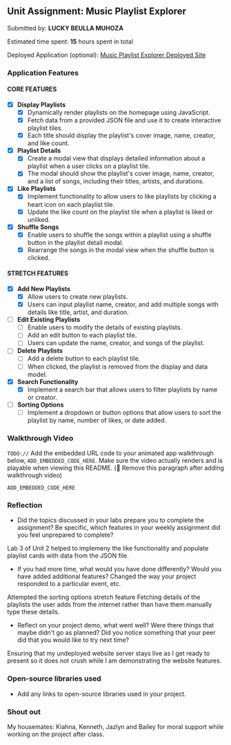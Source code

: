 ## Unit Assignment: Music Playlist Explorer

Submitted by: **LUCKY BEULLA MUHOZA**

Estimated time spent: **15** hours spent in total

Deployed Application (optional): [Music Playlist Explorer Deployed Site](ADD_LINK_HERE)

### Application Features

#### CORE FEATURES

- [X] **Display Playlists**
  - [X] Dynamically render playlists on the homepage using JavaScript.
  - [X] Fetch data from a provided JSON file and use it to create interactive playlist tiles.
  - [X] Each title should display the playlist's cover image, name, creator, and like count.

- [X] **Playlist Details**
  - [X] Create a modal view that displays detailed information about a playlist when a user clicks on a playlist tile.
  - [X] The modal should show the playlist's cover image, name, creator, and a list of songs, including their titles, artists, and durations.

- [X] **Like Playlists**
  - [X] Implement functionality to allow users to like playlists by clicking a heart icon on each playlist tile.
  - [X] Update the like count on the playlist tile when a playlist is liked or unliked.

- [X] **Shuffle Songs**
  - [X] Enable users to shuffle the songs within a playlist using a shuffle button in the playlist detail modal.
  - [X] Rearrange the songs in the modal view when the shuffle button is clicked.

#### STRETCH FEATURES

- [X] **Add New Playlists**
  - [X] Allow users to create new playlists.
  - [X] Users can input playlist name, creator, and add multiple songs with details like title, artist, and duration.

- [ ] **Edit Existing Playlists**
  - [ ] Enable users to modify the details of existing playlists.
  - [ ] Add an edit button to each playlist tile.
  - [ ] Users can update the name, creator, and songs of the playlist.

- [ ] **Delete Playlists**
  - [ ] Add a delete button to each playlist tile.
  - [ ] When clicked, the playlist is removed from the display and data model.

- [X] **Search Functionality**
  - [X] Implement a search bar that allows users to filter playlists by name or creator.

- [ ] **Sorting Options**
  - [ ] Implement a dropdown or button options that allow users to sort the playlist by name, number of likes, or date added.

### Walkthrough Video

`TODO://` Add the embedded URL code to your animated app walkthrough below, `ADD_EMBEDDED_CODE_HERE`. Make sure the video actually renders and is playable when viewing this README. (🚫 Remove this paragraph after adding walkthrough video)

`ADD_EMBEDDED_CODE_HERE`

### Reflection

* Did the topics discussed in your labs prepare you to complete the assignment? Be specific, which features in your weekly assignment did you feel unprepared to complete?

Lab 3 of Unit 2 helped to implemeny the like functionality and populate playlist cards with data from the JSON file.

* If you had more time, what would you have done differently? Would you have added additional features? Changed the way your project responded to a particular event, etc.
  
Attempted the sorting options stretch feature
Fetching details of the playlists the user adds from the internet rather than have them manually type these details.

* Reflect on your project demo, what went well? Were there things that maybe didn't go as planned? Did you notice something that your peer did that you would like to try next time?

Ensuring that my undeployed website server stays live as I get ready to present so it does not crush while I am demonstrating the website features.

### Open-source libraries used

- Add any links to open-source libraries used in your project.

### Shout out

My housemates: Kiahna, Kenneth, Jazlyn and Bailey for moral support while working on the project after class.
